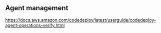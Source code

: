 ## Agent management
https://docs.aws.amazon.com/codedeploy/latest/userguide/codedeploy-agent-operations-verify.html